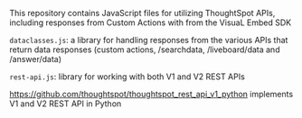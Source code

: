 This repository contains JavaScript files for utilizing ThoughtSpot APIs, including responses from Custom Actions with from the VisuaL Embed SDK

`dataclasses.js`: a library for handling responses from the various APIs that return data responses (custom actions, /searchdata, /liveboard/data and /answer/data)

`rest-api.js`: library for working with both V1 and V2 REST APIs

https://github.com/thoughtspot/thoughtspot_rest_api_v1_python implements V1 and V2 REST API in Python
